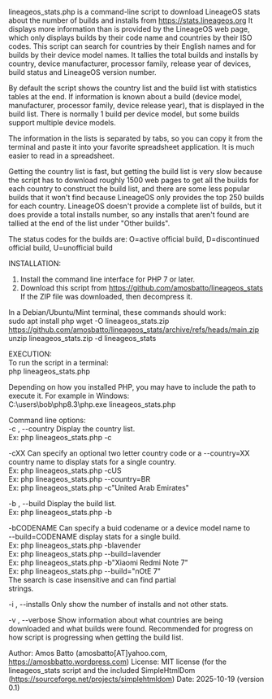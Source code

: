 lineageos_stats.php is a command-line script to download LineageOS stats
about the number of builds and installs from https://stats.lineageos.org
It displays more information than is provided by the LineageOS web page,
which only displays builds by their code name and countries by their ISO
codes. This script can search for countries by their English names and 
for builds by their device model names. It tallies the total builds and 
installs by country, device manufacturer, processor family, release year
of devices, build status and LineageOS version number.   
  
By default the script shows the country list and the build list with 
statistics tables at the end. If information is known about a build 
(device model, manufacturer, processor family, device release year), 
that is displayed in the build list. There is normally 1 build per 
device model, but some builds support multiple device models.

The information in the lists is separated by tabs, so you can copy it 
from the terminal and paste it into your favorite spreadsheet 
application. It is much easier to read in a spreadsheet. 
 
Getting the country list is fast, but getting the build list is
very slow because the script has to download roughly 1500 web pages to
get all the builds for each country to construct the build list, and 
there are some less popular builds that it won't find because LineageOS 
only provides the top 250 builds for each country. LineageOS doesn't 
provide a complete list of builds, but it does provide a total installs 
number, so any installs that aren't found are tallied at the end of the 
list under "Other builds". 

The status codes for the builds are: O=active official build, 
D=discontinued official build, U=unofficial build 
 
INSTALLATION:   
1. Install the command line interface for PHP 7 or later. 
2. Download this script from https://github.com/amosbatto/lineageos_stats
   If the ZIP file was downloaded, then decompress it. 
  
In a Debian/Ubuntu/Mint terminal, these commands should work:  
  sudo apt install php
  wget -O lineageos_stats.zip https://github.com/amosbatto/lineageos_stats/archive/refs/heads/main.zip
  unzip lineageos_stats.zip -d lineageos_stats
  
EXECUTION:  
To run the script in a terminal:  
  php lineageos_stats.php
  
Depending on how you installed PHP, you may have to include the path to 
execute it. For example in Windows:  
  C:\users\bob\php8.3\php.exe lineageos_stats.php 

Command line options:  
 -c , --country   Display the country list.   
                  Ex: php lineageos_stats.php -c  
                  
 -cXX             Can specify an optional two letter country code or a
 --country=XX     country name to display stats for a single country.  
                  Ex: php lineageos_stats.php -cUS  
                  Ex: php lineageos_stats.php --country=BR  
                  Ex: php lineageos_stats.php -c"United Arab Emirates"  
                  
 -b , --build     Display the build list.  
                  Ex: php lineageos_stats.php -b  
  
 -bCODENAME       Can specify a buid codename or a device model name to  
 --build=CODENAME display stats for a single build.  
                  Ex: php lineageos_stats.php -blavender  
                  Ex: php lineageos_stats.php --build=lavender  
                  Ex: php lineageos_stats.php -b"Xiaomi Redmi Note 7"  
                  Ex: php lineageos_stats.php --build="nOtE 7"  
                  The search is case insensitive and can find partial   
                  strings.
                   
 -i , --installs  Only show the number of installs and not other stats.     
                  
 -v , --verbose   Show information about what countries are being  
                  downloaded and what builds were found. Recommended for
                  progress on how script is progressing when getting the
                  build list.  

Author:  Amos Batto (amosbatto[AT]yahoo.com, https://amosbbatto.wordpress.com)
License: MIT license (for the lineageos_stats script and the included 
         SimpleHtmlDom (https://sourceforge.net/projects/simplehtmldom)
Date:    2025-10-19 (version 0.1)
